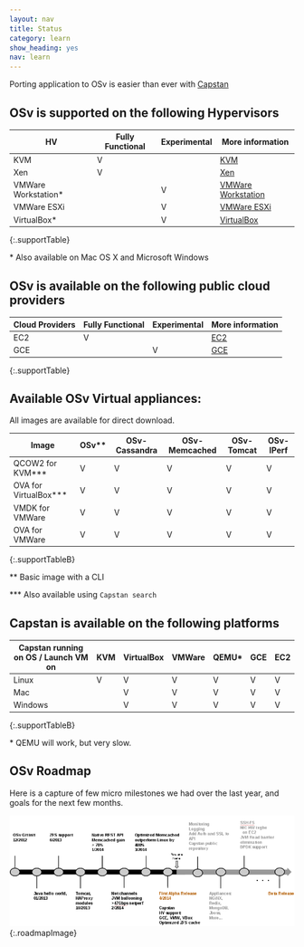 ```yaml
---
layout: nav
title: Status
category: learn
show_heading: yes
nav: learn
---
```


Porting application to OSv is easier than ever with [Capstan](https://github.com/cloudius-systems/capstan)

## OSv is supported on the following Hypervisors 

<!--more-->


HV                 | Fully Functional | Experimental | More information
-------------------|--------------|----------------------|-----------------
KVM                |     V        |                     |  [KVM](https://github.com/cloudius-systems/osv/wiki/Running-OSv-image-under-KVM-QEMU)
Xen                |     V        |                     |  [Xen](https://github.com/cloudius-systems/osv/wiki/Running-OSv-on-Xen)
VMWare Workstation* |              |         V           |  [VMWare Workstation](https://github.com/cloudius-systems/osv/wiki/Running-OSv-on-VMware-%28Player%2C-Workstation%2C-Fusion%29)
VMWare ESXi        |              |         V           |  [VMWare ESXi](https://github.com/cloudius-systems/osv/wiki/Running-OSv-on-VMware-ESXi)
VirtualBox*         |              |         V           | [VirtualBox](https://github.com/cloudius-systems/osv/wiki/Running-OSv-on-VirtualBox)
{:.supportTable}

\* Also available on Mac OS X and Microsoft Windows 

## OSv is available on the following public cloud providers

Cloud Providers    | Fully Functional | Experimental | More information
-------------------|--------------|----------------------|-----------------
EC2                |     V        |                     | [EC2](https://github.com/cloudius-systems/osv/wiki/Running-OSv-on-EC2)
GCE                |              |         V           | [GCE](https://github.com/cloudius-systems/osv/wiki/Running-OSv-on-Google-Compute-Engine)
{:.supportTable}

## Available OSv Virtual appliances:
All images are available for direct download.
 

Image              | OSv**   |  OSv-Cassandra | OSv-Memcached | OSv-Tomcat | OSv-IPerf
-------------------|-------|----------------|---------------|------------|----------
QCOW2 for KVM***      |   V   |       V        |      V        |     V |    V
OVA for VirtualBox*** |   V   |       V        |      V        |     V |    V
VMDK for VMWare    |   V   |       V        |      V        |     V |    V
OVA for VMWare     |   V   |       V        |      V        |     V |    V
{:.supportTableB}

\** Basic image with a CLI

\*** Also available using ```Capstan search```

## Capstan is available on the following platforms

Capstan running on OS / Launch VM on | KVM | VirtualBox | VMWare | QEMU* | GCE | EC2
-------------------------------------|-----| -----------|--------|------|-----|-----
Linux    |  V  |     V      |   V    |  V |  V  | V
Mac      |     |     V      |   V    |  V | V | V
Windows  |     |     V      |   V    |  V | V | V
{:.supportTableB}

\* QEMU will work, but very slow. 

## OSv Roadmap

Here is a capture of few micro milestones we had over the last year,
and goals for the next few months.

![Status](images/milestones_20140402.png){:.roadmapImage}
